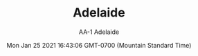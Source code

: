 ---
category: "wall_covering"
date: "Mon Jan 25 2021 16:43:06 GMT-0700 (Mountain Standard Time)"
description: "null"
designer: "Amy Abig"
href: "https://www.areaenvironments.com/amy-abig"
image_primary: "./img/AA_Adalaide+Art.jpg"
image_secondary: "./img/AA+Adalaide+Interior.jpg"
image_thumb: "./img/Amy+Abig.png"
manufacturer: "Area Environments"
slug: "/manufacturers/area_environments/wall_covering/adelaide"
subtitle: "AA-1 Adelaide"
tags:
  - "area_environments"
  - "wall_covering"
title: "Adelaide"
---